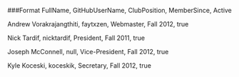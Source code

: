 
###Format
    FullName,    GitHubUserName,    ClubPosition,    MemberSince,     Active
    

Andrew Vorakrajangthiti, faytxzen, Webmaster, Fall 2012, true

Nick Tardif, nicktardif, President, Fall 2011, true

Joseph McConnell, null, Vice-President, Fall 2012, true

Kyle Koceski, koceskik, Secretary, Fall 2012, true
